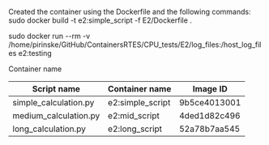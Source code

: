 

Created the container using the Dockerfile and the following commands:
sudo docker build -t e2:simple_script -f E2/Dockerfile . 

sudo docker run --rm -v /home/pirinske/GitHub/ContainersRTES/CPU_tests/E2/log_files:/host_log_files e2:testing

Container name 

| Script name | Container name | Image ID |
|---|---|---|
| simple_calculation.py  | e2:simple_script  | 9b5ce4013001 |
| medium_calculation.py  | e2:mid_script  | 4ded1d82c496 |
| long_calculation.py  |  e2:long_script | 52a78b7aa545 | 



